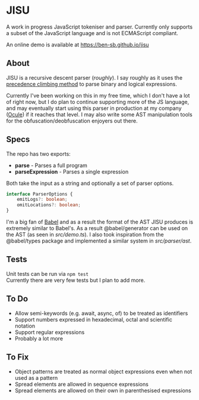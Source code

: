 # JISU

A work in progress JavaScript tokeniser and parser. Currently only supports a subset of the JavaScript language and is not ECMAScript compliant.

An online demo is available at https://ben-sb.github.io/jisu

## About
JISU is a recursive descent parser (*roughly*). I say roughly as it uses the [precedence climbing method](https://en.wikipedia.org/wiki/Operator-precedence_parser) to parse binary and logical expressions.

Currently I've been working on this in my free time, which I don't have a lot of right now, but I do plan to continue supporting more of the JS language, and may eventually start using this parser in production at my company ([Ocule](https://ocule.io)) if it reaches that level. I may also write some AST manipulation tools for the obfuscation/deobfuscation enjoyers out there.

## Specs
The repo has two exports:
* **parse** - Parses a full program
* **parseExpression** - Parses a single expression

Both take the input as a string and optionally a set of parser options.
```typescript
interface ParserOptions {
    emitLogs?: boolean;
    omitLocations?: boolean;
}
```

I'm a big fan of [Babel](https://github.com/babel/babel) and as a result the format of the AST JISU produces is extremely similar to Babel's. As a result @babel/generator can be used on the AST (as seen in *src/demo.ts*). I also took inspiration from the @babel/types package and implemented a similar system in *src/parser/ast*.

## Tests
Unit tests can be run via ```npm test```<br/>
Currently there are very few tests but I plan to add more.

## To Do
* Allow semi-keywords (e.g. await, async, of) to be treated as identifiers
* Support numbers expressed in hexadecimal, octal and scientific notation
* Support regular expressions
* Probably a lot more

## To Fix
* Object patterns are treated as normal object expressions even when not used as a pattern
* Spread elements are allowed in sequence expressions
* Spread elements are allowed on their own in parenthesised expressions